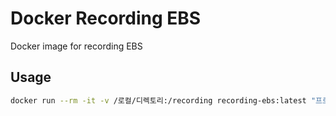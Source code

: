 # Docker Recording EBS

Docker image for recording EBS

## Usage

```bash
docker run --rm -it -v /로컬/디렉토리:/recording recording-ebs:latest "프로그램 명" 20
```